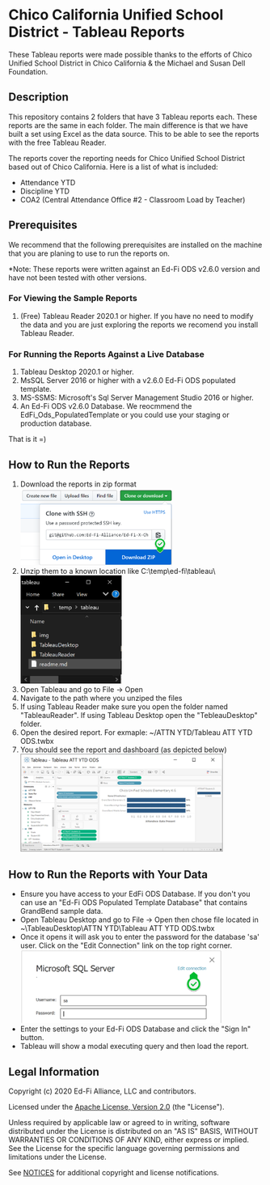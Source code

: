 ﻿# Chico California Unified School District - Tableau Reports

These Tableau reports were made possible thanks to the efforts of Chico Unified
School District in Chico California & the Michael and Susan Dell Foundation.

## Description

This repository contains 2 folders that have 3 Tableau reports each. These
reports are the same in each folder. The main difference is that we have built a
set using Excel as the data source. This to be able to see the reports with the
free Tableau Reader.

The reports cover the reporting needs for Chico Unified School District based
out of Chico California. Here is a list of what is included:

* Attendance YTD
* Discipline YTD
* COA2 (Central Attendance Office #2 - Classroom Load by Teacher)

## Prerequisites

We recommend that the following prerequisites are installed on the machine that
you are planing to use to run the reports on.

*Note: These reports were written against an Ed-Fi ODS v2.6.0 version and have
not been tested with other versions.

### For Viewing the Sample Reports

1. (Free) Tableau Reader 2020.1 or higher. If you have no need to modify the
   data and you are just exploring the reports we recomend you install Tableau
   Reader.

### For Running the Reports Against a Live Database

1. Tableau Desktop 2020.1 or higher.
2. MsSQL Server 2016 or higher with a v2.6.0 Ed-Fi ODS populated template.
3. MS-SSMS: Microsoft's Sql Server Management Studio 2016 or higher.
4. An Ed-Fi ODS v2.6.0 Database. We reocmmend the EdFi_Ods_PopulatedTemplate or
   you could use your staging or production database.

That is it =)

## How to Run the Reports

1. Download the reports in zip format  
   <img src="img/download.png" width="300" />
2. Unzip them to a known location like C:\temp\ed-fi\tableau\  
   <img src="img/unzip.png"  width="200" />
3. Open Tableau and go to File -&gt; Open
4. Navigate to the path where you unziped the files
5. If using Tableau Reader make sure you open the folder named "TableauReader".
   If using Tableau Desktop open the "TebleauDesktop" folder.
6. Open the desired report. For exmaple: ~/ATTN YTD/Tableau ATT YTD ODS.twbx
7. You should see the report and dashboard (as depicted below)  
   <img src="img/tableauattnytd.png" width="400" />

## How to Run the Reports with Your Data

* Ensure you have access to your EdFi ODS Database. If you don't you can use an
  "Ed-Fi ODS Populated Template Database" that contains GrandBend sample data.
* Open Tableau Desktop and go to File -&gt; Open then chose file located in
  ~\TableauDesktop\ATTN YTD\Tableau ATT YTD ODS.twbx
* Once it opens it will ask you to enter the password for the database 'sa'
  user. Click on the "Edit Connection" link on the top right corner.  
  <img src="img/tableauopen1.png" width="400" />
* Enter the settings to your Ed-Fi ODS Database and click the "Sign In" button.
* Tableau will show a modal executing query and then load the report.

## Legal Information

Copyright (c) 2020 Ed-Fi Alliance, LLC and contributors.

Licensed under the [Apache License, Version 2.0](LICENSE) (the "License").

Unless required by applicable law or agreed to in writing, software distributed
under the License is distributed on an "AS IS" BASIS, WITHOUT WARRANTIES OR
CONDITIONS OF ANY KIND, either express or implied. See the License for the
specific language governing permissions and limitations under the License.

See [NOTICES](NOTICES.md) for additional copyright and license notifications.